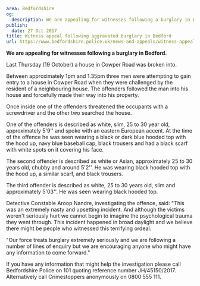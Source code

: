 ```yaml
area: Bedfordshire
og:
  description: We are appealing for witnesses following a burglary in Bedford.
publish:
  date: 27 Oct 2017
title: Witness appeal following aggravated burglary in Bedford
url: https://www.bedfordshire.police.uk/news-and-appeals/witness-appeal-aggravated-burglary
```

**We are appealing for witnesses following a burglary in Bedford.**

Last Thursday (19 October) a house in Cowper Road was broken into.

Between approximately 1pm and 1.35pm three men were attempting to gain entry to a house in Cowper Road when they were challenged by the resident of a neighbouring house. The offenders followed the man into his house and forcefully made their way into his property.

Once inside one of the offenders threatened the occupants with a screwdriver and the other two searched the house.

One of the offenders is described as white, slim, 25 to 30 year old, approximately 5'9'' and spoke with an eastern European accent. At the time of the offence he was seen wearing a black or dark blue hooded top with the hood up, navy blue baseball cap, black trousers and had a black scarf with white spots on it covering his face.

The second offender is described as white or Asian, approximately 25 to 30 years old, chubby and around 5'2''. He was wearing black hooded top with the hood up, a similar scarf, and black trousers.

The third offender is described as white, 25 to 30 years old, slim and approximately 5'03''. He was seen wearing black hooded top.

Detective Constable Aroop Nandre, investigating the offence, said: "This was an extremely nasty and upsetting incident. And although the victims weren't seriously hurt we cannot begin to imagine the psychological trauma they went through. This incident happened in broad daylight and we believe there might be people who witnessed this terrifying ordeal.

"Our force treats burglary extremely seriously and we are following a number of lines of enquiry but we are encouraging anyone who might have any information to come forward."

If you have any information that might help the investigation please call Bedfordshire Police on 101 quoting reference number JH/45150/2017. Alternatively call Crimestoppers anonymously on 0800 555 111.
